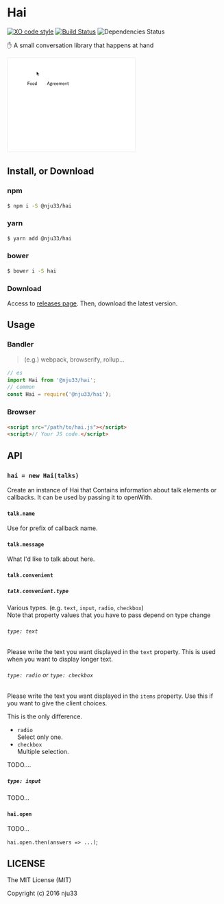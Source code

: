# Hai

[![XO code style](https://img.shields.io/badge/code_style-XO-5ed9c7.svg)](https://github.com/sindresorhus/xo) [![Build Status](https://travis-ci.org/nju33/hai.svg?branch=master)](https://travis-ci.org/nju33/hai) ![Dependencies Status](https://david-dm.org/nju33/hai.svg)

✋ A small conversation library that happens at hand

<img src="https://github.com/nju33/hai/raw/master/screenshot.gif?raw=true" alt="Hai" width="300">

## Install, or Download

### npm

```sh
$ npm i -S @nju33/hai
```

### yarn

```sh
$ yarn add @nju33/hai
```

### bower

```sh
$ bower i -S hai
```

### Download

Access to [releases page](https://github.com/nju33/hai/releases).
Then, download the latest version.

## Usage

### Bandler

> (e.g.) webpack, browserify, rollup...

```js
// es
import Hai from '@nju33/hai';
// common
const Hai = require('@nju33/hai');
```

### Browser

```html
<script src="/path/to/hai.js"></script>
<script>// Your JS code.</script>
```

## API

### `hai = new Hai(talks)`

Create an instance of Hai that Contains information about talk elements or callbacks. It can be used by passing it to openWith.

#### `talk.name`

Use for prefix of callback name.

#### `talk.message`

What I'd like to talk about here.

#### `talk.convenient`

##### `talk.convenient.type`

Various types. (e.g. `text`, `input`, `radio`, `checkbox`)  
Note that property values that you have to pass depend on type change

###### `type: text`

Please write the text you want displayed in the `text` property. This is used when you want to display longer text.

###### `type: radio` or `type: checkbox`

Please write the text you want displayed in the `items` property. Use this if you want to give the client choices.

This is the only difference.

- `radio`  
  Select only one.
- `checkbox`  
  Multiple selection.

TODO....

##### `type: input`

TODO...

#### `hai.open`

TODO...

`hai.open.then(answers => ...)`;

## LICENSE

The MIT License (MIT)

Copyright (c) 2016 nju33
